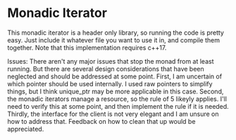 # Monadic Iterator

This monadic iterator is a header only library, so running the code is pretty easy. Just include it whatever file you want to use it in, and compile them together. Note that this implementation requires c++17.

Issues:
There aren't any major issues that stop the monad from at least running. But there are several design considerations that have been neglected and should be addressed at some point. First, I am uncertain of which pointer should be used internally. I used raw pointers to simplify things, but I think unique_ptr may be more applicable in this case. Second, the monadic iterators manage a resource, so the rule of 5 likeyly applies. I'll need to verify this at some point, and then implement the rule if it is needed. Thirdly, the interface for the client is not very elegant and I am unsure on how to address that. Feedback on how to clean that up would be appreciated.
